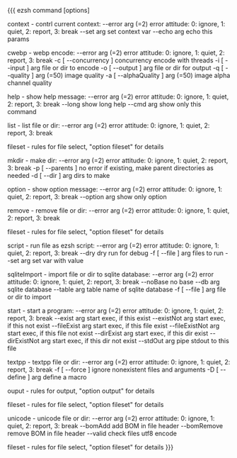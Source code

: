 
{{{
ezsh command [options]

context - contrl current context:
  --error arg (=2)      error attitude:
                        0: ignore, 1: quiet, 2: report, 3: break
  --set arg             set context var
  --echo arg            echo this params


cwebp - webp encode:
  --error arg (=2)                error attitude:
                                  0: ignore, 1: quiet, 2: report, 3: break
  -c [ --concurrency ]            concurrency encode with threads
  -i [ --input ] arg              file or dir to encode
  -o [ --output ] arg             file or dir for output
  -q [ --quality ] arg (=50)      image quality
  -a [ --alphaQuality ] arg (=50) image alpha channel quality


help - show help message:
  --error arg (=2)      error attitude:
                        0: ignore, 1: quiet, 2: report, 3: break
  --long                show long help
  --cmd arg             show only this command


list - list file or dir:
  --error arg (=2)      error attitude:
                        0: ignore, 1: quiet, 2: report, 3: break

  fileset - rules for file select, "option fileset" for details



mkdir - make dir:
  --error arg (=2)      error attitude:
                        0: ignore, 1: quiet, 2: report, 3: break
  -p [ --parents ]      no error if existing, make parent directories as needed
  -d [ --dir ] arg      dirs to make


option - show option message:
  --error arg (=2)      error attitude:
                        0: ignore, 1: quiet, 2: report, 3: break
  --option arg          show only option


remove - remove file or dir:
  --error arg (=2)      error attitude:
                        0: ignore, 1: quiet, 2: report, 3: break

  fileset - rules for file select, "option fileset" for details



script - run file as ezsh script:
  --error arg (=2)      error attitude:
                        0: ignore, 1: quiet, 2: report, 3: break
  --dry                 dry run for debug
  -f [ --file ] arg     files to run
  --set arg             set var with value


sqliteImport - import file or dir to sqlite database:
  --error arg (=2)      error attitude:
                        0: ignore, 1: quiet, 2: report, 3: break
  --noBase              no base
  --db arg              sqlite database
  --table arg           table name of sqlite database
  -f [ --file ] arg     file or dir to import


start - start a program:
  --error arg (=2)      error attitude:
                        0: ignore, 1: quiet, 2: report, 3: break
  --exist arg           start exec, if this exist
  --existNot arg        start exec, if this not exist
  --fileExist arg       start exec, if this file exist
  --fileExistNot arg    start exec, if this file not exist
  --dirExist arg        start exec, if this dir exist
  --dirExistNot arg     start exec, if this dir not exist
  --stdOut arg          pipe stdout to this file


textpp - textpp file or dir:
  --error arg (=2)      error attitude:
                        0: ignore, 1: quiet, 2: report, 3: break
  -f [ --force ]        ignore nonexistent files and arguments
  -D [ --define ] arg   define a macro

  ouput - rules for output, "option output" for details


  fileset - rules for file select, "option fileset" for details



unicode - unicode file or dir:
  --error arg (=2)      error attitude:
                        0: ignore, 1: quiet, 2: report, 3: break
  --bomAdd              add BOM in file header
  --bomRemove           remove BOM in file header
  --valid               check files utf8 encode

  fileset - rules for file select, "option fileset" for details
}}}


